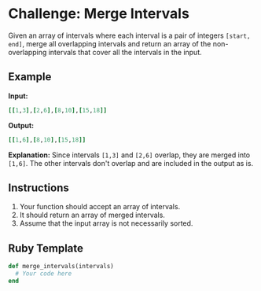 # Challenge: Merge Intervals

Given an array of intervals where each interval is a pair of integers `[start, end]`, merge all overlapping intervals and return an array of the non-overlapping intervals that cover all the intervals in the input.

## Example

**Input:**
```rb
[[1,3],[2,6],[8,10],[15,18]]
```

**Output:**
```rb
[[1,6],[8,10],[15,18]]
```

**Explanation:**
Since intervals `[1,3]` and `[2,6]` overlap, they are merged into `[1,6]`. The other intervals don't overlap and are included in the output as is.

## Instructions

1. Your function should accept an array of intervals.
2. It should return an array of merged intervals.
3. Assume that the input array is not necessarily sorted.

## Ruby Template

```rb
def merge_intervals(intervals)
  # Your code here
end
```